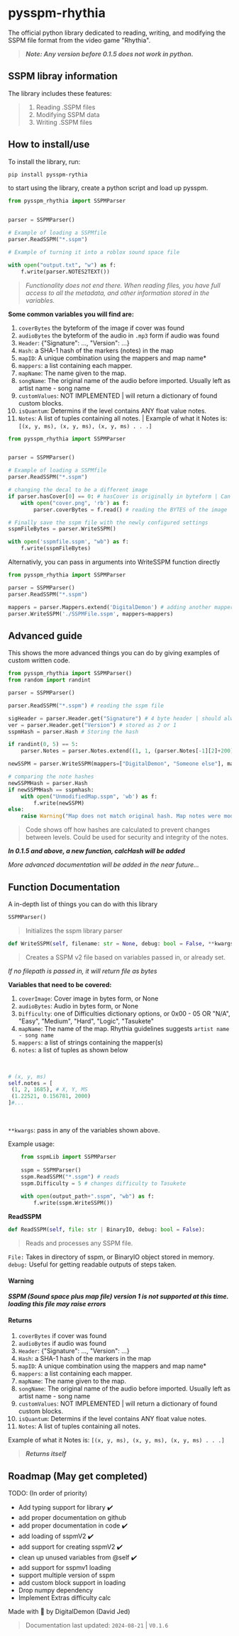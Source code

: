 # pysspm-rhythia

The official python library dedicated to reading, writing, and modifying the SSPM file format from the video game "Rhythia".

> ***Note: Any version before 0.1.5 does not work in python.***

## SSPM libray information

The library includes these features:

> 1. Reading .SSPM files
> 2. Modifying SSPM data
> 3. Writing .SSPM files

## How to install/use

To install the library, run:

```bash
pip install pysspm-rythia
```

to start using the library, create a python script and load up pysspm.

```python
from pysspm_rhythia import SSPMParser


parser = SSPMParser()

# Example of loading a SSPMfile
parser.ReadSSPM("*.sspm")

# Example of turning it into a roblox sound space file

with open("output.txt", "w") as f:
    f.write(parser.NOTES2TEXT())

```

> *Functionality does not end there. When reading files, you have full access to all the metadata, and other information stored in the variables.*

**Some common variables you will find are:**

1. `coverBytes` the byteform of the image if cover was found
2. `audioBytes` the byteform of the audio in `.mp3` form if audio was found
3. `Header`: {"Signature": ..., "Version": ...}
4. `Hash`: a SHA-1 hash of the markers (notes) in the map
5. `mapID`: A unique combination using the mappers and map name*
6. `mappers`: a list containing each mapper.
7. `mapName`: The name given to the map.
8. `songName`: The original name of the audio before imported. Usually left as artist name - song name
9. `customValues`: NOT IMPLEMENTED | will return a dictionary of found custom blocks.
10. `isQuantum`: Determins if the level contains ANY float value notes.
11. `Notes`: A list of tuples containing all notes. | Example of what it Notes is: `[(x, y, ms), (x, y, ms), (x, y, ms) . . .]`

```python
from pysspm_rhythia import SSPMParser


parser = SSPMParser()

# Example of loading a SSPMfile
parser.ReadSSPM("*.sspm")

# changing the decal to be a different image
if parser.hasCover[0] == 0: # hasCover is originally in byteform | Can be 0x00 or 0x01
    with open("cover.png", 'rb') as f:
        parser.coverBytes = f.read() # reading the BYTES of the image

# Finally save the sspm file with the newly configured settings
sspmFileBytes = parser.WriteSSPM()

with open('sspmfile.sspm', "wb") as f:
    f.write(sspmFileBytes)

```

Alternativly, you can pass in arguments into WriteSSPM function directly

```py
from pysspm_rhythia import SSPMParser

parser = SSPMParser()
parser.ReadSSPM("*.sspm")

mappers = parser.Mappers.extend('DigitalDemon') # adding another mapper to the mapper list
parser.WriteSSPM('./SSPMFile.sspm', mappers=mappers)
```

## Advanced guide

This shows the more advanced things you can do by giving examples of custom written code.

```python
from pysspm_rhythia import SSPMParser()
from random import randint

parser = SSPMParser()

parser.ReadSSPM("*.sspm") # reading the sspm file

sigHeader = parser.Header.get("Signature") # 4 byte header | should always be: b"\x53\x53\x2b\x6d"
ver = parser.Header.get("Version") # stored as 2 or 1
sspmHash = parser.Hash # Storing the hash

if randint(0, 5) == 5:
    parser.Notes = parser.Notes.extend((1, 1, (parser.Notes[-1][2]+200))) # adding a center note (1,1), with ms of last note + 200

newSSPM = parser.WriteSSPM(mappers=["DigitalDemon", "Someone else"], mapName="Possibly modified map haha")

# comparing the note hashes
newSSPMHash = parser.Hash
if newSSPMHash == sspmhash:
    with open("UnmodifiedMap.sspm", 'wb') as f:
        f.write(newSSPM)
else:
    raise Warning("Map does not match original hash. Map notes were modified from the original!!!")


```

> Code shows off how hashes are calculated to prevent changes between levels. Could be used for security and integrity of the notes.

***In 0.1.5 and above, a new function, calcHash will be added***

*More advanced documentation will be added in the near future...*

## Function Documentation

A in-depth list of things you can do with this library

```py
SSPMParser()
```

> Initializes the sspm library parser

```py
def WriteSSPM(self, filename: str = None, debug: bool = False, **kwargs) -> bytearray | None:
```

> Creates a SSPM v2 file based on variables passed in, or already set.

*If no filepath is passed in, it will return file as bytes*


**Variables that need to be covered:**

1. `coverImage`: Cover image in bytes form, or None
2. `audioBytes`: Audio in bytes form, or None
3. `Difficulty`: one of Difficulties dictionary options, or 0x00 - 05 OR "N/A", "Easy", "Medium", "Hard", "Logic", "Tasukete"
4. `mapName`: The name of the map. Rhythia guidelines suggests `artist name - song name`
5. `mappers`: a list of strings containing the mapper(s)
6. `notes`: a list of tuples as shown below

<br>

```python
# (x, y, ms)
self.notes = [
 (1, 2, 1685), # X, Y, MS
 (1.22521, 0.156781, 2000)
]#...
```

<br>

`**kwargs`: pass in any of the variables shown above.

Example usage:

```python
    from sspmLib import SSPMParser
        
    sspm = SSPMParser()
    sspm.ReadSSPM("*.sspm") # reads
    sspm.Difficulty = 5 # changes difficulty to Tasukete
        
    with open(output_path+".sspm", "wb") as f:
        f.write(sspm.WriteSSPM())
```

**ReadSSPM**

```py
def ReadSSPM(self, file: str | BinaryIO, debug: bool = False):
```

> Reads and processes any SSPM file. <br>

`File:` Takes in directory of sspm, or BinaryIO object stored in memory.
`debug:` Useful for getting readable outputs of steps taken.

#### Warning

***SSPM (Sound space plus map file) version 1 is not supported at this time. loading this file may raise errors***



#### Returns

1. `coverBytes` if cover was found
2. `audioBytes` if audio was found
3. `Header`: {"Signature": ..., "Version": ...}
4. `Hash`: a SHA-1 hash of the markers in the map
5. `mapID`: A unique combination using the mappers and map name*
6. `mappers`: a list containing each mapper.
7. `mapName`: The name given to the map.
8. `songName`: The original name of the audio before imported. Usually left as artist name - song name
9. `customValues`: NOT IMPLEMENTED | will return a dictionary of found custom blocks.
10. `isQuantum`: Determins if the level contains ANY float value notes.
11. `Notes`: A list of tuples containing all notes.

Example of what it Notes is: `[(x, y, ms), (x, y, ms), (x, y, ms) . . .]`


> ***Returns itself***

## Roadmap (May get completed)

TODO: (In order of priority)

- Add typing support for library ✔️
- add proper documentation on github
- add proper documentation in code ✔️
- add loading of sspmV2  ✔️
- add support for creating sspmV2 ✔️
- clean up unused variables from @self ✔️
- add support for sspmv1 loading
- support multiple version of sspm
- add custom block support in loading
- Drop numpy dependency
- Implement Extras difficulty calc

Made with 💖 by DigitalDemon (David Jed)

>Documentation last updated: `2024-08-21` | `V0.1.6`